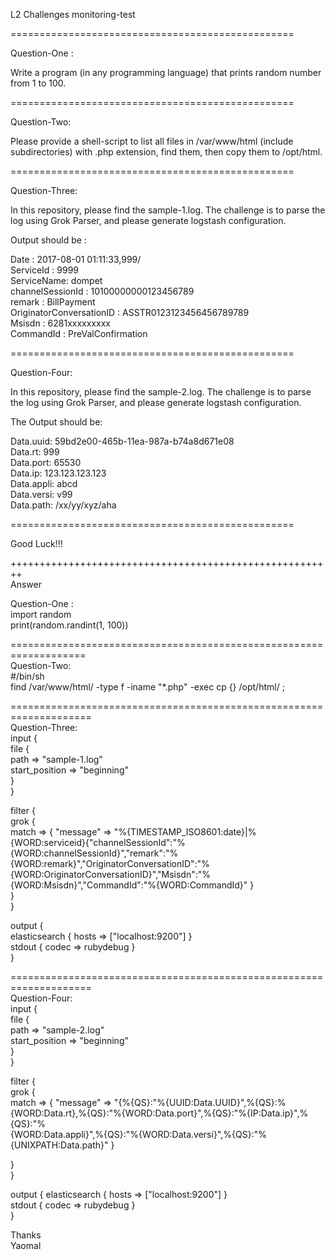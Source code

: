 L2 Challenges monitoring-test

=================================================

Question-One :

Write a program (in any programming language) that prints random number from 1 to 100.

=================================================

Question-Two:

Please provide a shell-script to list all files in /var/www/html (include subdirectories) with .php extension, find them, then copy them to /opt/html.

=================================================

Question-Three:

In this repository, please find the sample-1.log. The challenge is to parse the log using Grok Parser, and please generate logstash configuration.

Output should be :

Date : 2017-08-01 01:11:33,999/</br>
ServiceId : 9999</br>
ServiceName: dompet</br>
channelSessionId : 10100000000123456789</br>
remark : BillPayment</br>
OriginatorConversationID : ASSTR0123123456456789789</br>
Msisdn : 6281xxxxxxxxx</br>
CommandId : PreValConfirmation

=================================================

Question-Four:

In this repository, please find the sample-2.log. The challenge is to parse the log using Grok Parser, and please generate logstash configuration.

The Output should be:

Data.uuid: 59bd2e00-465b-11ea-987a-b74a8d671e08</br>
Data.rt: 999</br>
Data.port: 65530</br>
Data.ip: 123.123.123.123</br>
Data.appli: abcd</br>
Data.versi: v99</br>
Data.path: /xx/yy/xyz/aha</br>

=================================================

Good Luck!!!


++++++++++++++++++++++++++++++++++++++++++++++++++++++++</br>
Answer</br>

Question-One :</br>
import random</br>
print(random.randint(1, 100))

===================================================================</br>
Question-Two:</br>
#/bin/sh</br>
find /var/www/html/ -type f -iname "*.php" -exec cp {} /opt/html/ \;

====================================================================</br>
Question-Three:</br>
input {</br>
  file {</br>
    path => "sample-1.log"</br>
    start_position => "beginning"</br>
  }</br>
}</br>

filter {</br>
   grok {</br>
        match => { "message" => "%{TIMESTAMP_ISO8601:date}\|%{WORD:serviceid}\{\"channelSessionId\":\"%{WORD:channelSessionId}\",\"remark\":\"%</br>{WORD:remark}\",\"OriginatorConversationID\":\"%{WORD:OriginatorConversationID}\",\"Msisdn\":\"%{WORD:Msisdn}\",\"CommandId\":\"%{WORD:CommandId}" }</br>
   }</br>
}</br>

output {</br>
  elasticsearch { hosts => ["localhost:9200"] }</br>
  stdout { codec => rubydebug }</br>
}

====================================================================</br>
Question-Four:</br>
input {</br>
  file {</br>
    path => "sample-2.log"</br>
    start_position => "beginning"</br>
  }</br>
}</br>

filter {</br>
   grok {</br>
        match => { "message" => "{%{QS}:\"%{UUID:Data.UUID}\",%{QS}:%{WORD:Data.rt},%{QS}:\"%{WORD:Data.port}\",%{QS}:\"%{IP:Data.ip}\",%{QS}:\"%</br>{WORD:Data.appli}\",%{QS}:\"%{WORD:Data.versi}\",%{QS}:\"%{UNIXPATH:Data.path}" }</br>

   }</br>
}</br>

output {
  elasticsearch { hosts => ["localhost:9200"] }</br>
  stdout { codec => rubydebug }</br>
}</br>

Thanks</br>
Yaomal
